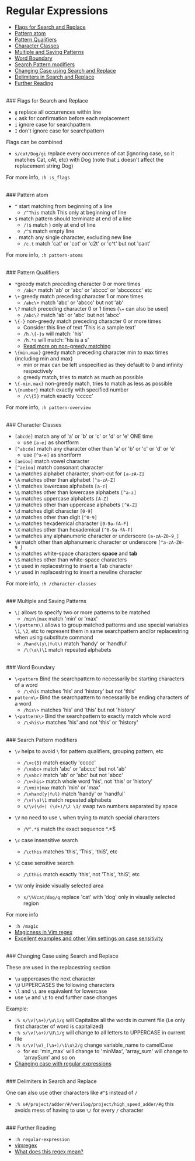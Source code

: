 # <a name="regular-expressions"></a>Regular Expressions

* [Flags for Search and Replace](#flags-for-search-and-replace)
* [Pattern atom](#pattern-atom)
* [Pattern Qualifiers](#pattern-qualifiers)
* [Character Classes](#character-classes)
* [Multiple and Saving Patterns](#multiple-and-saving-patterns)
* [Word Boundary](#word-boundary)
* [Search Pattern modifiers](#search-pattern-modifiers)
* [Changing Case using Search and Replace](#changing-case-using-search-and-replace)
* [Delimiters in Search and Replace](#delimiters-in-search-and-replace)
* [Further Reading](#further-reading)

<br>
### <a name="flags-for-search-and-replace"></a>Flags for Search and Replace

* `g` replace all occurrences within line
* `c` ask for confirmation before each replacement
* `i` ignore case for searchpattern
* `I` don't ignore case for searchpattern

Flags can be combined

* `s/cat/Dog/gi` replace every occurrence of cat (ignoring case, so it matches Cat, cAt, etc) with Dog (note that `i` doesn't affect the replacement string Dog)

For more info, `:h :s_flags`

<br>
### <a name="pattern-atom"></a>Pattern atom

* `^` start matching from beginning of a line
    * `/^This` match This only at beginning of line
* `$` match pattern should terminate at end of a line
    * `/)$` match ) only at end of line
    * `/^$` match empty line
* `.` match any single character, excluding new line
    * `/c.t` match 'cat' or 'cot' or 'c2t' or 'c^t' but not 'cant'

For more info, `:h pattern-atoms`


<br>
### <a name="pattern-qualifiers"></a>Pattern Qualifiers

* `*`greedy match preceding character 0 or more times
    * `/abc*` match 'ab' or 'abc' or 'abccc' or 'abcccccc' etc
* `\+` greedy match preceding character 1 or more times
    * `/abc\+` match 'abc' or 'abccc' but not 'ab'
* `\?` match preceding character 0 or 1 times (`\=` can also be used)
    * `/abc\?` match 'ab' or 'abc' but not 'abcc'
* `\{-}` non-greedy match preceding character 0 or more times
    * Consider this line of text 'This is a sample text'
    * `/h.\{-}s` will match: 'his'
    * `/h.*s` will match: 'his is a s'
    * [Read more on non-greedy matching](https://stackoverflow.com/questions/1305853/how-can-i-make-my-match-non-greedy-in-vim)
* `\{min,max}` greedy match preceding character min to max times (including min and max)
    * min or max can be left unspecified as they default to 0 and infinity respectively
    * greedy match, tries to match as much as possible
* `\{-min,max}` non-greedy match, tries to match as less as possible
* `\{number}` match exactly with specified number
    * `/c\{5}` match exactly 'ccccc'

For more info, `:h pattern-overview`

<br>
### <a name="character-classes"></a>Character Classes

* `[abcde]` match any of 'a' or 'b' or 'c' or 'd' or 'e' ONE time
    * use `[a-e]` as shortform
* `[^abcde]` match any character other than 'a' or 'b' or 'c' or 'd' or 'e'
    * use `[^a-e]` as shortform
* `[aeiou]` match vowel character
* `[^aeiou]` match consonant character
* `\a` matches alphabet character, short-cut for `[a-zA-Z]`
* `\A` matches other than alphabet `[^a-zA-Z]`
* `\l` matches lowercase alphabets `[a-z]`
* `\L` matches other than lowercase alphabets `[^a-z]`
* `\u` matches uppercase alphabets `[A-Z]`
* `\U` matches other than uppercase alphabets `[^A-Z]`
* `\d` matches digit character `[0-9]`
* `\D` matches other than digit `[^0-9]`
* `\x` matches hexademical character `[0-9a-fA-F]`
* `\X` matches other than hexademical `[^0-9a-fA-F]`
* `\w` matches any alphanumeric character or underscore `[a-zA-Z0-9_]`
* `\W` match other than alphanumeric character or underscore `[^a-zA-Z0-9_]`
* `\s` matches white-space characters **space** and **tab**
* `\S` matches other than white-space characters
* `\t` used in replacestring to insert a Tab character
* `\r` used in replacestring to insert a newline character

For more info, `:h /character-classes`

<br>
### <a name="multiple-and-saving-patterns"></a>Multiple and Saving Patterns

* `\|` allows to specify two or more patterns to be matched
    * `/min\|max` match 'min' or 'max'
* `\(pattern\)` allows to group matched patterns and use special variables `\1`, `\2`, etc to represent them in same searchpattern and/or replacestring when using substitute command
    * `/hand\(y\|ful\)` match 'handy' or 'handful'
    * `/\(\a\)\1` match repeated alphabets

<br>
### <a name="word-boundary"></a>Word Boundary

* `\<pattern` Bind the searchpattern to necessarily be starting characters of a word
    * `/\<his` matches 'his' and 'history' but not 'this'
* `pattern\>` Bind the searchpattern to necessarily be ending characters of a word
    * `/his\>` matches 'his' and 'this' but not 'history'
* `\<pattern\>` Bind the searchpattern to exactly match whole word
    * `/\<his\>` matches 'his' and not 'this' or 'history'

<br>
### <a name="search-pattern-modifiers"></a>Search Pattern modifiers

* `\v` helps to avoid `\` for pattern qualifiers, grouping pattern, etc
    * `/\vc{5}` match exactly 'ccccc'
    * `/\vabc+` match 'abc' or 'abccc' but not 'ab'
    * `/\vabc?` match 'ab' or 'abc' but not 'abcc'
    * `/\v<his>` match whole word 'his', not 'this' or 'history'
    * `/\vmin|max` match 'min' or 'max'
    * `/\vhand(y|ful)` match 'handy' or 'handful'
    * `/\v(\a)\1` match repeated alphabets
    * `s/\v(\d+) (\d+)/\2 \1/` swap two numbers separated by space

* `\V` no need to use `\` when trying to match special characters
    * `/V^.*$` match the exact sequence ^.*$

* `\c` case insensitive search
    * `/\cthis` matches 'this', 'This', 'thiS', etc
* `\C` case sensitive search
    * `/\Cthis` match exactly 'this', not 'This', 'thiS', etc

* `\%V` only inside visually selected area
    * `s/\%Vcat/dog/g` replace 'cat' with 'dog' only in visually selected region

For more info

* `:h /magic`
* [Magicness in Vim regex](https://andrewradev.com/2011/05/08/vim-regexes/)
* [Excellent examples and other Vim settings on case sensitivity](https://stackoverflow.com/questions/2287440/how-to-do-case-insensitive-search-in-vim)

<br>
### <a name="changing-case-using-search-and-replace"></a>Changing Case using Search and Replace

These are used in the replacestring section

* `\u` uppercases the next character
* `\U` UPPERCASES the following characters
* `\l` and `\L` are equivalent for lowercase
* use `\e` and `\E` to end further case changes

Example:

* `:% s/\v(\a+)/\u\1/g` will Capitalize all the words in current file (i.e only first character of word is capitalized)
* `:% s/\v(\a+)/\U\1/g` will change to all letters to UPPERCASE in current file
* `:% s/\v(\w)_(\a+)/\1\u\2/g` change variable_name to camelCase
    * for ex: 'min_max' will change to 'minMax', 'array_sum' will change to 'arraySum' and so on
* [Changing case with regular expressions](https://stackoverflow.com/questions/17440659/capitalize-first-letter-of-each-word-in-a-selection-using-vim)

<br>
### <a name="delimiters-in-search-and-replace"></a>Delimiters in Search and Replace

One can also use other characters like `#^$` instead of `/`

* `:% s#/project/adder/#/verilog/project/high_speed_adder/#g` this avoids mess of having to use `\/` for every `/` character

<br>
### <a name="further-reading"></a>Further Reading

* `:h regular-expression`
* [vimregex](https://vimregex.com/)
* [What does this regex mean?](https://stackoverflow.com/questions/22937618/reference-what-does-this-regex-mean)
